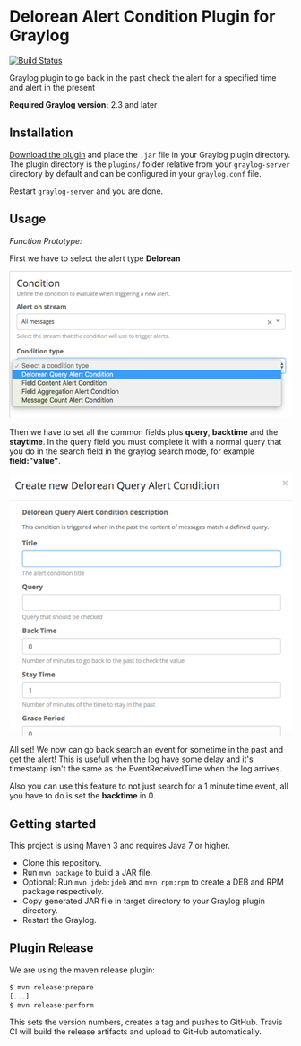 # Delorean Alert Condition Plugin for Graylog

[![Build Status](https://travis-ci.org/alcampos/graylog-plugin-alert-condition-delorean.svg?branch=master)](https://travis-ci.org/alcampos/graylog-plugin-alert-condition-delorean)

Graylog plugin to go back in the past check the alert for a specified time and alert in the present

**Required Graylog version:** 2.3 and later

Installation
------------

[Download the plugin](https://github.com/alcampos/graylog-plugin-alert-condition-delorean/releases/latest)
and place the `.jar` file in your Graylog plugin directory. The plugin directory
is the `plugins/` folder relative from your `graylog-server` directory by default
and can be configured in your `graylog.conf` file.

Restart `graylog-server` and you are done.

Usage
-----

*Function Prototype:*

First we have to select the alert type **Delorean**


![Alert Condition Selection](https://github.com/alcampos/graylog-plugin-alert-condition-delorean/blob/master/media/delorean_alert.png)


Then we have to set all the common fields plus **query**, **backtime** and the **staytime**. In the query field you must complete it with a normal query that you do in the search field in the graylog search mode, for example **field:"value"**.


![Alert Condition Fields](https://github.com/alcampos/graylog-plugin-alert-condition-delorean/blob/master/media/delorean_selection.png)

All set! We now can go back search an event for sometime in the past and get the alert! This is usefull when the log have some delay and it's timestamp isn't the same as the EventReceivedTime when the log arrives.

Also you can use this feature to not just search for a 1 minute time event, all you have to do is set the **backtime** in 0.

Getting started
---------------

This project is using Maven 3 and requires Java 7 or higher.

* Clone this repository.
* Run `mvn package` to build a JAR file.
* Optional: Run `mvn jdeb:jdeb` and `mvn rpm:rpm` to create a DEB and RPM package respectively.
* Copy generated JAR file in target directory to your Graylog plugin directory.
* Restart the Graylog.

Plugin Release
--------------

We are using the maven release plugin:

```
$ mvn release:prepare
[...]
$ mvn release:perform
```

This sets the version numbers, creates a tag and pushes to GitHub. Travis CI will build the release artifacts and upload to GitHub automatically.
